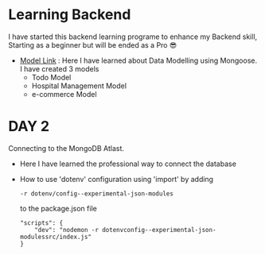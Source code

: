 # Learning Backend

I have started this backend learning programe to enhance my Backend skill, Starting as a beginner but will be ended as a Pro 😎

- [Model Link](https://stackblitz.com/edit/stackblitz-starters-ngdqt2) : Here I have learned about Data Modelling using Mongoose. I have created 3 models 
    - Todo Model
    - Hospital Management Model
    - e-commerce Model

# DAY 2 
Connecting to the MongoDB Atlast.
- Here I have learned the professional way to connect the database
- How to use 'dotenv' configuration using 'import' by adding 
    ```
    -r dotenv/config--experimental-json-modules
    ``` 
    to the package.json file

    ```
    "scripts": {
        "dev": "nodemon -r dotenvconfig--experimental-json-modulessrc/index.js"
    }
    ```